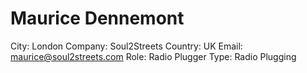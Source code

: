 # Maurice Dennemont

City: London
Company: Soul2Streets
Country: UK
Email: maurice@soul2streets.com
Role: Radio Plugger
Type: Radio Plugging